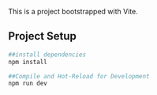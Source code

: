 This is a project bootstrapped with Vite.

## Project Setup

```bash
##install dependencies
npm install

##Compile and Hot-Reload for Development
npm run dev

```